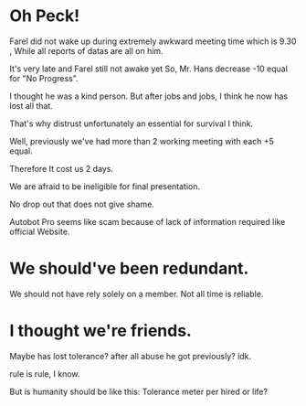 # Oh Peck!
Farel did not wake up during extremely awkward meeting time which is 9.30 , While all reports of datas are all on him. 

It's very late and Farel still not awake yet So, Mr. Hans decrease -10 equal for "No Progress". 

I thought he was a kind person. But after jobs and jobs, I think he now has lost all that. 

That's why distrust unfortunately an essential for survival I think. 

Well, previously we've had more than 2 working meeting with each +5 equal.  

Therefore It cost us 2 days. 

We are afraid to be ineligible for final presentation. 

No drop out that does not give shame. 

Autobot Pro seems like scam because of lack of information required like official Website.

# We should've been redundant.
We should not have rely solely on a member. Not all time is reliable.

# I thought we're friends.
Maybe has lost tolerance? after all abuse he got previously? idk.

rule is rule, I know.

But is humanity should be like this: Tolerance meter per hired or life?